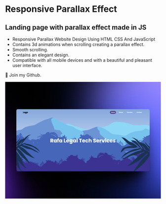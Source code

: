 # Responsive Parallax Effect
## Landing page with parallax effect made in JS

- Responsive Parallax Website Design Using HTML CSS And JavaScript
- Contains 3d animations when scrolling creating a parallax effect.
- Smooth scrolling.
- Contains an elegant design.
- Compatible with all mobile devices and with a beautiful and pleasant user interface.

💙 Join my Github.

![preview img](/437shots_so.png)
